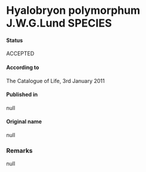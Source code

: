Hyalobryon polymorphum J.W.G.Lund SPECIES
=======

#### Status
ACCEPTED

#### According to
The Catalogue of Life, 3rd January 2011

#### Published in
null

#### Original name
null

### Remarks
null